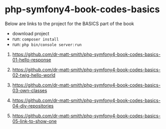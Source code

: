 # php-symfony4-book-codes-basics


Below are links to the project for the BASICS part of the book

- download project
- run: `composer install`
- run: `php bin/console server:run`

1. https://github.com/dr-matt-smith/php-symfony4-book-codes-basics-01-hello-response

2. https://github.com/dr-matt-smith/php-symfony4-book-codes-basics-02-twig-hello-world

3. https://github.com/dr-matt-smith/php-symfony4-book-codes-basics-03-own-classes

4. https://github.com/dr-matt-smith/php-symfony4-book-codes-basics-04-diy-repositories

5. https://github.com/dr-matt-smith/php-symfony4-book-codes-basics-05-link-to-show-one
